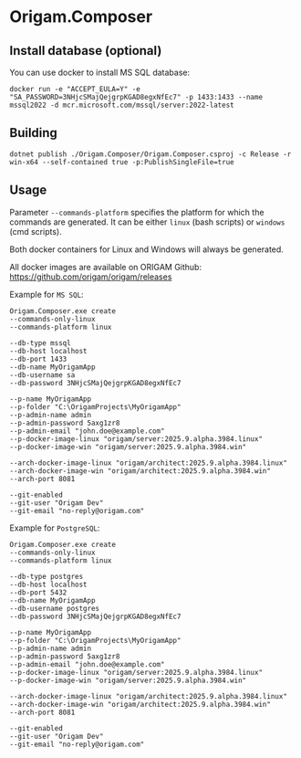 ﻿# Origam.Composer

## Install database (optional)
You can use docker to install MS SQL database:
```
docker run -e "ACCEPT_EULA=Y" -e "SA_PASSWORD=3NHjcSMajQejgrpKGAD8egxNfEc7" -p 1433:1433 --name mssql2022 -d mcr.microsoft.com/mssql/server:2022-latest
```

## Building
```
dotnet publish ./Origam.Composer/Origam.Composer.csproj -c Release -r win-x64 --self-contained true -p:PublishSingleFile=true
```

## Usage

Parameter `--commands-platform` specifies the platform for which the commands are generated. It can be either `linux` (bash scripts) or `windows` (cmd scripts).

Both docker containers for Linux and Windows will always be generated.

All docker images are available on ORIGAM Github: https://github.com/origam/origam/releases

Example for `MS SQL`:
```
Origam.Composer.exe create 
--commands-only-linux
--commands-platform linux

--db-type mssql
--db-host localhost
--db-port 1433
--db-name MyOrigamApp
--db-username sa
--db-password 3NHjcSMajQejgrpKGAD8egxNfEc7

--p-name MyOrigamApp
--p-folder "C:\OrigamProjects\MyOrigamApp"
--p-admin-name admin
--p-admin-password 5axg1zr8
--p-admin-email "john.doe@example.com"
--p-docker-image-linux "origam/server:2025.9.alpha.3984.linux"
--p-docker-image-win "origam/server:2025.9.alpha.3984.win"

--arch-docker-image-linux "origam/architect:2025.9.alpha.3984.linux"
--arch-docker-image-win "origam/architect:2025.9.alpha.3984.win"
--arch-port 8081

--git-enabled
--git-user "Origam Dev"
--git-email "no-reply@origam.com"
```

Example for `PostgreSQL`:
```
Origam.Composer.exe create
--commands-only-linux
--commands-platform linux

--db-type postgres
--db-host localhost
--db-port 5432
--db-name MyOrigamApp
--db-username postgres
--db-password 3NHjcSMajQejgrpKGAD8egxNfEc7

--p-name MyOrigamApp
--p-folder "C:\OrigamProjects\MyOrigamApp"
--p-admin-name admin
--p-admin-password 5axg1zr8
--p-admin-email "john.doe@example.com"
--p-docker-image-linux "origam/server:2025.9.alpha.3984.linux"
--p-docker-image-win "origam/server:2025.9.alpha.3984.win"

--arch-docker-image-linux "origam/architect:2025.9.alpha.3984.linux"
--arch-docker-image-win "origam/architect:2025.9.alpha.3984.win"
--arch-port 8081

--git-enabled
--git-user "Origam Dev"
--git-email "no-reply@origam.com"
```